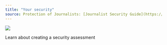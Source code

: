 ```yaml
---
title: "Your security"
source: Protection of Journalists: [Journalist Security Guide](https://cpj.org/reports/2012/04/journalist-security-guide.php)
---
```

![](recap.png)

Learn about creating a security assessment
